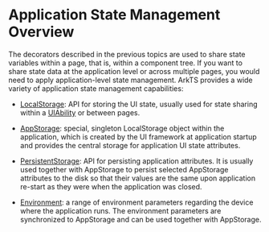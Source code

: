 # Application State Management Overview
<!--Kit: ArkUI-->
<!--Subsystem: ArkUI-->
<!--Owner: @zzq212050299-->
<!--Designer: @s10021109-->
<!--Tester: @TerryTsao-->
<!--Adviser: @zhang_yixin13-->


The decorators described in the previous topics are used to share state variables within a page, that is, within a component tree. If you want to share state data at the application level or across multiple pages, you would need to apply application-level state management. ArkTS provides a wide variety of application state management capabilities:


- [LocalStorage](arkts-localstorage.md): API for storing the UI state, usually used for state sharing within a [UIAbility](../../reference/apis-ability-kit/js-apis-app-ability-uiAbility.md) or between pages.

- [AppStorage](arkts-appstorage.md): special, singleton LocalStorage object within the application, which is created by the UI framework at application startup and provides the central storage for application UI state attributes.

- [PersistentStorage](arkts-persiststorage.md): API for persisting application attributes. It is usually used together with AppStorage to persist selected AppStorage attributes to the disk so that their values are the same upon application re-start as they were when the application was closed.

- [Environment](arkts-environment.md): a range of environment parameters regarding the device where the application runs. The environment parameters are synchronized to AppStorage and can be used together with AppStorage.

